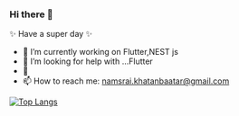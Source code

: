 ### Hi there 👋







✨ Have a super day ✨
- 🌱 I’m currently working on  Flutter,NEST js
- 🤔 I’m looking for help with ...Flutter
- 💬 
- 📫 How to reach me: namsrai.khatanbaatar@gmail.com

[![Top Langs](https://github-readme-stats.vercel.app/api/top-langs/?username=dokind)](https://github.com/anuraghazra/github-readme-stats)
